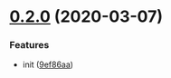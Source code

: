 # [0.2.0](https://github.com/rich-lab/json-schema-2-markdown/compare/9ef86aa4a12f09a0ee8010db62494380b329d5ad...v0.2.0) (2020-03-07)


### Features

* init ([9ef86aa](https://github.com/rich-lab/json-schema-2-markdown/commit/9ef86aa4a12f09a0ee8010db62494380b329d5ad))



